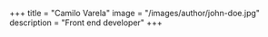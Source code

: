+++
title = "Camilo Varela"
image = "/images/author/john-doe.jpg"
description = "Front end developer"
+++

